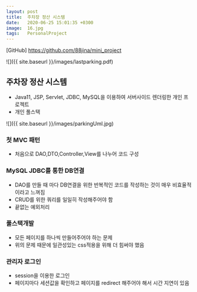 ```yaml
---
layout: post
title:  주차장 정산 시스템 
date:   2020-06-25 15:01:35 +0300
image:  16.jpg
tags:   PersonalProject
---
```


[GitHub] <https://github.com/88jina/mini_project>

![]({{ site.baseurl }}/images/lastparking.pdf)
## 주차장 정산 시스템 

* Java11, JSP, Servlet, JDBC, MySQL을 이용하여 서버사이드 렌더링한 개인 프로젝트
* 개인 풀스택  

![]({{ site.baseurl }}/images/parkingUml.jpg)
### 첫 MVC 패턴
- 처음으로 DAO,DTO,Controller,View를 나누어 코드 구성  

### MySQL JDBC를 통한 DB연결
- DAO를 만들 때 마다 DB연결을 위한 반복적인 코드를 작성하는 것이 매우 비효율적이라고 느껴짐    
- CRUD를 위한 쿼리를 일일히 작성해주어야 함  
- 끝없는 예외처리  

### 풀스택개발
- 모든 페이지를 하나씩 만들어주어야 하는 문제  
- 위의 문제 때문에 일관성있는 css적용을 위해 더 힘써야 했음  

### 관리자 로그인
- session을 이용한 로그인  
- 페이지마다 세션값을 확인하고 페이지를 redirect 해주어야 해서 시간 지연이 있음  